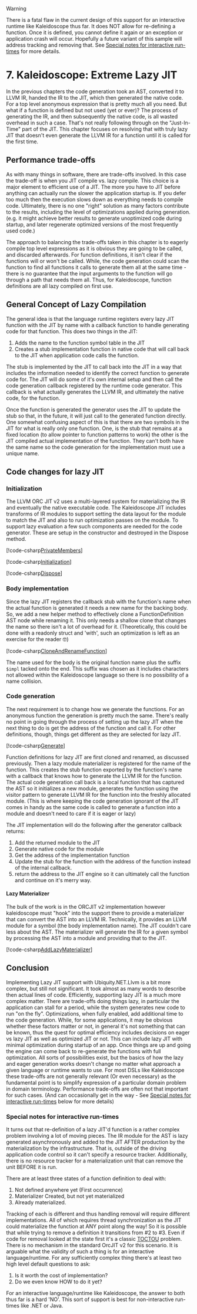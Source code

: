 ﻿---
uid: Kaleidoscope-ch7.1
---

>[!WARNING]
> There is a fatal flaw in the current design of this support for an interactive
> runtime like Kaleidoscope thus far. It does NOT allow for re-defining a
> function. Once it is defined, you cannot define it again or an exception
> or application crash will occur. Hopefully a future variant of this sample
> will address tracking and removing that. See [Special notes for interactive run-times](#special-notes-for-interactive-run-times)
> for more details.

# 7. Kaleidoscope: Extreme Lazy JIT
In the previous chapters the code generation took an AST, converted it to LLVM IR, handed the IR
to the JIT, which then generated the native code. For a top level anonymous expression that is
pretty much all you need. But what if a function is defined but not used (yet or ever)? The
process of generating the IR, and then subsequently the native code, is all wasted overhead in
such a case. That's not really following through on the "Just-In-Time" part of the JIT. This
chapter focuses on resolving that with truly lazy JIT that doesn't even generate the LLVM IR
for a function until it is called for the first time.

## Performance trade-offs
As with many things in software, there are trade-offs involved. In this case the trade-off is
when you JIT compile vs. lazy compile. This choice is a major element to efficient use of a JIT.
The more you have to JIT before anything can actually run the slower the application startup is.
If you defer too much then the execution slows down as everything needs to compile code.
Ultimately, there is no one "right" solution as many factors contribute to the results, including
the level of optimizations applied during generation. (e.g. it might achieve better results to
generate unoptimized code during startup, and later regenerate optimized versions of the most
frequently used code.)

The approach to balancing the trade-offs taken in this chapter is to eagerly compile top level
expressions as it is obvious they are going to be called, and discarded afterwards. For function
definitions, it isn't clear if the functions will or won't be called. While, the code generation
could scan the function to find all functions it calls to generate them all at the same time -
there is no guarantee that the input arguments to the function will go through a path that needs
them all. Thus, for Kaleidoscope, function definitions are all lazy compiled on first use.

## General Concept of Lazy Compilation
The general idea is that the language runtime registers every lazy JIT function with the JIT by
name with a callback function to handle generating code for that function. This does two things
in the JIT:
 1. Adds the name to the function symbol table in the JIT
 2. Creates a stub implementation function in native code that will call back to the JIT when
    application code calls the function.

The stub is implemented by the JIT to call back into the JIT in a way that includes the
information needed to identify the correct function to generate code for. The JIT will do some
of it's own internal setup and then call the code generation callback registered by the runtime
code generator. This callback is what actually generates the LLVM IR, and ultimately the native
code, for the function.

Once the function is generated the generator uses the JIT to update the stub so that, in the
future, it will just call to the generated function directly. One somewhat confusing aspect of
this is that there are two symbols in the JIT for what is really only one function. One, is the
stub that remains at a fixed location (to allow pointer to function patterns to work) the other
is the JIT compiled actual implementation of the function. They can't both have the same name
so the code generation for the implementation must use a unique name.

## Code changes for lazy JIT
### Initialization
The LLVM ORC JIT v2 uses a multi-layered system for materializing the IR and eventually the native
executable code. The Kaleidoscope JIT includes transforms of IR modules to support setting the
data layout for the module to match the JIT and also to run optimization passes on the module.
To support lazy evaluation a few such components are needed for the code generator. These are 
setup in the constructor and destroyed in the Dispose method.

[!code-csharp[PrivateMembers](CodeGenerator.cs#PrivateMembers)]

[!code-csharp[Initialization](CodeGenerator.cs#Initialization)]

[!code-csharp[Dispose](CodeGenerator.cs#Dispose)]


### Body implementation
Since the lazy JIT registers the callback stub with the function's name when the actual function
is generated it needs a new name for the backing body. So, we add a new helper method to
effectively clone a FunctionDefinition AST node while renaming it. This only needs a shallow
clone that changes the name so there isn't a lot of overhead for it. (Theoretically, this could
be done with a readonly struct and 'with', such an optimization is left as an exercise for the
reader :nerd_face:)

[!code-csharp[CloneAndRenameFunction](CodeGenerator.cs#CloneAndRenameFunction)]

The name used for the body is the original function name plus the suffix `$impl` tacked onto the
end. This suffix was chosen as it includes characters not allowed within the Kaleidoscope
language so there is no possibility of a name collision.

### Code generation
The next requirement is to change how we generate the functions. For an anonymous function the
generation is pretty much the same. There's really no point in going through the process of
setting up the lazy JIT when the next thing to do is get the address of the function and call it. For other definitions, though,
things get different as they are selected for lazy JIT.

[!code-csharp[Generate](CodeGenerator.cs#Generate)]

Function definitions for lazy JIT are first cloned and renamed, as discussed previously. Then a
lazy module materializer is registered for the name of the function. This creates the stub
function exported by the function's name with a callback that knows how to generate the LLVM IR
for the function. The actual code generation call back is a local function that has captured the
AST so it initializes a new module, generates the function using the visitor pattern to
generate LLVM IR for the function into the freshly allocated module. (This is where keeping the
code generation ignorant of the JIT comes in handy as the same code is called to generate a
function into a module and doesn't need to care if it is eager or lazy)

The JIT implementation will do the following after the generator
callback returns:
 1. Add the returned module to the JIT
 2. Generate native code for the module
 3. Get the address of the implementation function
 4. Update the stub for the function with the address of the function instead of the internal
    callback.
 5. return the address to the JIT engine so it can ultimately call the function and continue
    on it's merry way.

#### Lazy Materializer
The bulk of the work is in the ORCJIT v2 implementation however kaleidoscope must "hook" into
the support there to provide a materializer that can convert the AST into an LLVM IR. Technically,
it provides an LLVM module for a symbol (the body implementation name). The JIT couldn't care
less about the AST. The materializer will generate the IR for a given symbol by processing the
AST into a module and providing that to the JIT.

[!code-csharp[AddLazyMaterializer](CodeGenerator.cs#AddLazyMaterializer)]

## Conclusion
Implementing Lazy JIT support with Ubiquity.NET.Llvm is a bit more complex, but still not
significant. It took almost as many words to describe then actual lines of code. Efficiently,
supporting lazy JIT is a much more complex matter. There are trade-offs doing things lazy, in
particular the application can stall for a period, while the system generates new code to run
"on the fly". Optimizations, when fully enabled, add additional time to the code generation.
While, for some applications, it may be obvious whether these factors matter or not, in general
it's not something that can be known, thus the quest for optimal efficiency includes decisions
on eager vs lazy JIT as well as optimized JIT or not. This can include lazy JIT with minimal
optimization during startup of an app. Once things are up and going the engine can come back
to re-generate the functions with full optimization. All sorts of possibilities exist, but the
basics of how the lazy and eager generation works doesn't change no matter what approach a given
language or runtime wants to use. For most DSLs like Kaleidoscope these trade-offs are not
generally relevant (Or even necessary) as the fundamental point is to simplify expression of a
particular domain problem in domain terminology. Performance trade-offs are often not that
important for such cases. (And can occasionally get in the way - See [Special notes for
interactive run-times](#special-notes-for-interactive-run-times) below for more details)

### Special notes for interactive run-times
It turns out that re-definition of a lazy JIT'd function is a rather complex problem involving
a lot of moving pieces. The IR module for the AST is lazy generated asynchronously and added to
the JIT AFTER production by the materialization by the infrastructure. That is, outside of the
driving application code control so it can't specify a resource tracker. Additionally, there is
no resource tracker for a materialization unit that can remove the unit BEFORE it is run.

There are at least three states of a function definition to deal with:
1) Not defined anywhere yet (First occurrence)
2) Materializer Created, but not yet materialized
3) Already materialized.

Tracking of each is different and thus handling removal will require different implementations.
All of which requires thread synchronization as the JIT could materialize the function at ANY
point along the way! So it is possible that while trying to remove a definition it transitions
from #2 to #3. Even if code for removal looked at the state first it's a classic
[TOCTOU](https://en.wikipedia.org/wiki/Time-of-check_to_time-of-use) problem. There is no
mechanism in the standard OrcJIT v2 for this scenario. It is arguable what the validity of such
a thing is for an interactive language/runtime. For any sufficiently complex thing there's at
least two high level default questions to ask:

1) Is it worth the cost of implementation?
2) Do we even know HOW to do it yet?

For an interactive language/runtime like Kaleidoscope, the answer to both thus far is a
hard 'NO'. This sort of support is best for non-interactive run-times like .NET or Java.
